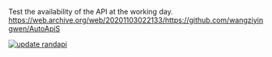 Test the availability of the API at the working day.
https://web.archive.org/web/20201103022133/https://github.com/wangziyingwen/AutoApiS


[![update randapi](https://github.com/Just-test-it/Test-the-availability-of-the-API-at-the-working-day/actions/workflows/randomapi.yml/badge.svg)](https://github.com/Just-test-it/Test-the-availability-of-the-API-at-the-working-day/actions/workflows/randomapi.yml)
